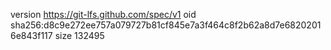 version https://git-lfs.github.com/spec/v1
oid sha256:d8c9e272ee757a079727b81cf845e7a3f464c8f2b62a8d7e68202016e843f117
size 132495
